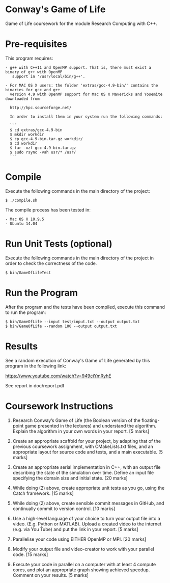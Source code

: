 # Conway's Game of Life 

Game of Life coursework for the module Research Computing with C++.

# Pre-requisites

This program requires:

	- g++ with C++11 and OpenMP support. That is, there must exist a binary of g++ with OpenMP
	   support in '/usr/local/bin/g++'.
	  
	- For MAC OS X users: the folder 'extras/gcc-4.9-bin/' contains the binaries for gcc and g++ 
	  version 4.9 with OpenMP support for Mac OS X Mavericks and Yosemite downloaded from 
	  
	  http://hpc.sourceforge.net/

	  In order to install them in your system run the following commands:

	  ```
	  $ cd extras/gcc-4.9-bin
	  $ mkdir workdir
	  $ cp gcc-4.9-bin.tar.gz workdir/
	  $ cd workdir
	  $ tar -xzf gcc-4.9-bin.tar.gz
	  $ sudo rsync -vah usr/* /usr/
	  ```

# Compile

Execute the following commands in the main directory of the project:

```
$ ./compile.sh
```

The compile process has been tested in: 

	- Mac OS X 10.9.5
	- Ubuntu 14.04

# Run Unit Tests (optional)

Execute the following commands in the main directory of the project in order to check the
correctness of the code.

```
$ bin/GameOfLifeTest
```

# Run the Program 

After the program and the tests have been compiled, execute this command to run the program:

```
$ bin/GameOfLife --input test/input.txt --output output.txt
$ bin/GameOfLife --random 100 --output output.txt
```

# Results

See a random execution of Conway's Game of Life generated by this program in the following link:  

https://www.youtube.com/watch?v=949ciYmRyhE

See report in doc/report.pdf

# Coursework Instructions

1. Research Conway’s Game of Life (the Boolean version of the floating-point game
presented in the lectures) and understand the algorithm. Explain the algorithm in your own
words in your report. 
[5 marks]

2. Create an appropriate scaffold for your project, by adapting that of the previous coursework
assignment, with CMakeLists.txt files, and an appropriate layout for source code and tests,
and a main executable. 
[5 marks]

3. Create an appropriate serial implementation in C++, with an output file describing the state
of the simulation over time. Define an input file specifying the domain size and initial state.
[20 marks]

4. While doing (2) above, create appropriate unit tests as you go, using the Catch framework. 
[15 marks]

5. While doing (2) above, create sensible commit messages in GitHub, and continually
commit to version control.
[10 marks]

6. Use a high-level language of your choice to turn your output file into a video. (E.g. Python
or MATLAB). Upload a created video to the internet (e.g. via You Tube) and put the link in
your report.
[5 marks]

7. Parallelise your code using EITHER OpenMP or MPI. 
[20 marks]

8. Modify your output file and video-creator to work with your parallel code. 
[15 marks]

9. Execute your code in parallel on a computer with at least 4 compute cores, and plot an
appropriate graph showing achieved speedup. Comment on your results. 
[5 marks]

